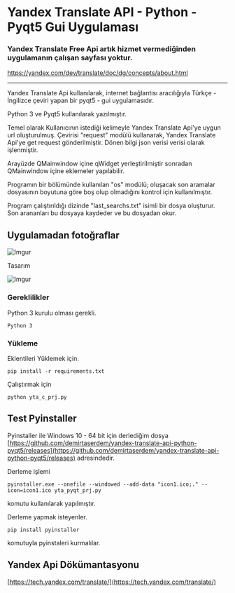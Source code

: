 # Yandex Translate API - Python - Pyqt5 Gui Uygulaması
### Yandex Translate Free Api artık hizmet vermediğinden uygulamanın çalışan sayfası yoktur.
https://yandex.com/dev/translate/doc/dg/concepts/about.html

---

Yandex Translate Api kullanılarak, internet bağlantısı aracılığıyla 
Türkçe - İngilizce çeviri yapan bir pyqt5 - gui uygulamasıdır. 

Python 3 ve Pyqt5 kullanılarak yazılmıştır.

Temel olarak Kullanıcının istediği kelimeyle Yandex Translate Api'ye
uygun url oluşturulmuş. Çevirisi "request" modülü kullanarak, 
Yandex Translate Api'ye get request gönderilmiştir.
Dönen bilgi json verisi verisi olarak işlenmiştir.

Arayüzde QMainwindow içine qWidget yerleştirilmiştir sonradan QMainwindow içine
eklemeler yapılabilir. 

Programın bir bölümünde kullanılan "os" modülü; oluşacak son aramalar
dosyasının boyutuna göre boş olup olmadığını kontrol için kullanılmıştır.

Program çalıştırıldığı dizinde "last_searchs.txt" isimli bir dosya oluşturur. Son arananları
bu dosyaya kaydeder ve bu dosyadan okur. 
 
## Uygulamadan fotoğraflar

![Imgur](https://i.imgur.com/ThLZX84.png)   

Tasarım

![Imgur](https://i.imgur.com/S4hZCKR.png)

### Gereklilikler

Python 3 kurulu olması gerekli.

```
Python 3
```

### Yükleme

Eklentileri Yüklemek için.
```
pip install -r requirements.txt
```

Çalıştırmak için
```
python yta_c_prj.py
```

## Test Pyinstaller

Pyinstaller ile Windows 10 - 64 bit için derlediğim dosya
[https://github.com/demirtaserdem/yandex-translate-api-python-pyqt5/releases](https://github.com/demirtaserdem/yandex-translate-api-python-pyqt5/releases)
adresindedir.

Derleme işlemi   
```
pyinstaller.exe --onefile --windowed --add-data "icon1.ico;." --icon=icon1.ico yta_pyqt_prj.py
```
komutu kullanılarak yapılmıştır.

Derleme yapmak isteyenler.
```
pip install pyinstaller 
```
komutuyla pyinstaleri kurmalılar.

## Yandex Api Dökümantasyonu

[https://tech.yandex.com/translate/](https://tech.yandex.com/translate/)


